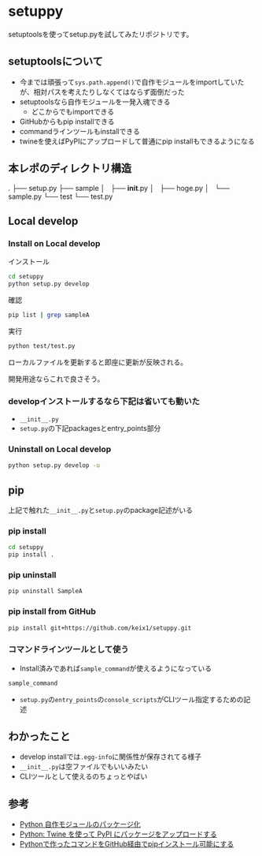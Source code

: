 # setuppy

setuptoolsを使ってsetup.pyを試してみたリポジトリです。

## setuptoolsについて

- 今までは頑張って`sys.path.append()`で自作モジュールをimportしていたが、相対パスを考えたりしなくてはならず面倒だった
- setuptoolsなら自作モジュールを一発入魂できる
    - どこからでもimportできる
- GitHubからもpip installできる
- commandラインツールもinstallできる
- twineを使えばPyPIにアップロードして普通にpip installもできるようになる

## 本レポのディレクトリ構造

.
├── setup.py
├── sample
│   ├── __init__.py
│   ├── hoge.py
│   └── sample.py
└── test
    └── test.py

## Local develop

### Install on Local develop

インストール

```sh
cd setuppy
python setup.py develop
```

確認

```sh
pip list | grep sampleA
```

実行

```sh
python test/test.py
```

ローカルファイルを更新すると即座に更新が反映される。

開発用途ならこれで良さそう。

### developインストールするなら下記は省いても動いた

- `__init__.py`
- `setup.py`の下記packagesとentry_points部分

### Uninstall on Local develop

```sh
python setup.py develop -u
```

## pip

上記で触れた`__init__.py`と`setup.py`のpackage記述がいる

### pip install

```sh
cd setuppy
pip install .
```

### pip uninstall

```sh
pip uninstall SampleA
```

### pip install from GitHub

```sh
pip install git+https://github.com/keix1/setuppy.git
```

### コマンドラインツールとして使う

- Install済みであれば`sample_command`が使えるようになっている

```sh
sample_command
```

- `setup.py`の`entry_points`の`console_scripts`がCLIツール指定するための記述

## わかったこと

- develop installでは`.egg-info`に関係性が保存されてる様子
- `__init__.py`は空ファイルでもいいみたい
- CLIツールとして使えるのちょっとやばい

## 参考

- [Python 自作モジュールのパッケージ化](https://gist.github.com/3panda/7508508a89bd1ea1990217142eaf3c9c)
- [Python: Twine を使って PyPI にパッケージをアップロードする](https://blog.amedama.jp/entry/2017/12/31/175036)
- [Pythonで作ったコマンドをGitHub経由でpipインストール可能にする](https://dev.classmethod.jp/articles/pip-install-via-github-command/)
